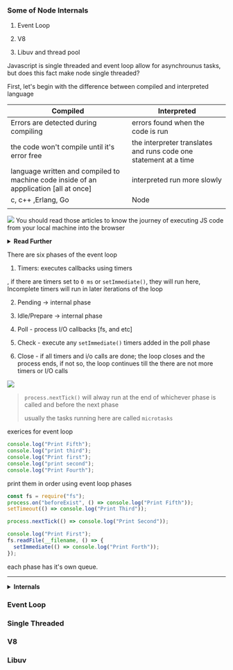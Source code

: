 ### Some of Node Internals

1. Event Loop

2. V8

3. Libuv and thread pool

Javascript is single threaded and event loop allow for asynchrounus tasks, but does this fact make node single threaded?

First, let's begin with the difference between compiled and interpreted language

| Compiled                                                                              | Interpreted                                                      |
| ------------------------------------------------------------------------------------- | ---------------------------------------------------------------- |
| Errors are detected during compiling                                                  | errors found when the code is run                                |
| the code won't compile until it's error free                                          | the interpreter translates and runs code one statement at a time |
| language written and compiled to machine code inside of an appplication [all at once] | interpreted run more slowly                                      |
| c, c++ ,Erlang, Go                                                                    | Node                                                             |
|                                                                                       |                                                                  |

![](./screenshots/compiled.jpg)
You should read those articles to know the journey of executing JS code from your local machine into the browser
<details>
<summary><strong>Read Further</strong></summary>

- <a href="https://blog.insiderattack.net/javascript-event-loop-vs-node-js-event-loop-aea2b1b85f5c">javascript-event-loop-vs-node-js-event-loop</a>

- <a href="https://blog.insiderattack.net/five-misconceptions-on-how-nodejs-works-edfb56f7b3a6">five-misconceptions-on-how-nodejs-works</a>

- <a href="https://blog.insiderattack.net/deep-dive-into-worker-threads-in-node-js-e75e10546b11">deep-dive-into-worker-threads-in-node-js</a>

- <a href="https://blog.insiderattack.net/crossing-the-js-c-boundary-advanced-nodejs-internals-part-1-cb52957758d8">crossing-the-js-c-boundary-advanced-nodejs-internals (part 1)</a>
- <a href="https://blog.insiderattack.net/promises-next-ticks-and-immediates-nodejs-event-loop-part-3-9226cbe7a6aa">promises-next-ticks-and-immediates-nodejs-event-loop (part 3)</a>

- <a href="https://blog.insiderattack.net/timers-immediates-and-process-nexttick-nodejs-event-loop-part-2-2c53fd511bb3">timers-immediates-and-process-nexttick-nodejs-event-loop-part (part 2)</a>

- <a href="https://blog.insiderattack.net/event-loop-and-the-big-picture-nodejs-event-loop-part-1-1cb67a182810">event-loop-and-the-big-picture-nodejs-event-loop-part-1</a>

- <a href="https://blog.insiderattack.net/nodejs-streams-in-practice-980b3cdf4511">nodejs-streams-in-practice</a>

- <a href="https://blog.insiderattack.net/understanding-async-resources-with-async-hooks-3416de574f30">understanding-async-resources-with-async-hooks</a>

- <a href="https://www.youtube.com/watch?v=_c51fcXRLGw">link</a>

- <a href="https://www.youtube.com/watch?v=zphcsoSJMvM">link</a>

- <a href="https://blog.insiderattack.net/handling-io-nodejs-event-loop-part-4-418062f917d1">link</a>

- <a href="https://soshace.com/16-node-js-lessons-event-loop-libuv-library-pt-1/">16-node-js-lessons-event-loop-libuv-library-pt-1</a>

- <a href="https://soshace.com/16-node-js-lessons-event-loop-libuv-library-pt-2/">16-node-js-lessons-event-loop-libuv-library-pt-2</a>

- <a href="https://www.youtube.com/playlist?list=PLEfl6gYIDWgYmMGpQYYvc49escwlGvDUa">link</a>

- <a href="https://developpaper.com/viewing-nodejs-event-loop-from-libuv/">viewing-nodejs-event-loop-from-libuv</a>

- <a href="https://codingdao.com/libuv-source-analysis/pages/update/2016/04/25/tcp-io.html">link</a>

- <a href="https://github.com/yjhjstz/deep-into-node">deep-into-node</a>

- <a href="https://www.youtube.com/watch?v=LbwUETu7Rgc&list=PLFNSe3O8DiOQwYOUXr08sfaeCWn5SbWPS&index=3">link</a>
- <a href="https://www.telerik.com/blogs/journey-of-javascript-downloading-scripts-to-execution-part-i">link</a>
- <https://www.youtube.com/watch?v=oPo4EQmkjvY> (important)

- <a href="https://www.smashingmagazine.com/2020/04/nodejs-internals/">Node Internal</a>
- <a href="https://betterprogramming.pub/javascript-internals-under-the-hood-of-a-browser-f357378cc922">Javascript under the hood of a browser</a> (very important)

</details>

There are six phases of the event loop

1. Timers: executes callbacks using timers

, if there are timers set to `0 ms` or `setImmediate()`, they will run here, Incomplete timers will run in later iterations of the loop

2. Pending -> internal phase

3. Idle/Prepare -> internal phase

4. Poll - process I/O callbacks [fs, and etc]

5. Check - execute any `setImmediate()` timers added in the poll phase

6. Close - if all timers and i/o calls are done; the loop closes and the process ends, if not so, the loop continues till the there are not more timers or I/O calls

![](./screenshots/event-loop-1.jpg)
> `process.nextTick()` will alway run at the end of whichever phase is called and before the next phase
>
> usually the tasks running here are called `microtasks`

exerices for event loop

```js
console.log("Print Fifth");
console.log("print third");
console.log("Print first");
console.log("print second");
console.log("Print Fourth");
```

print them in order using event loop phases

```js
const fs = require("fs");
process.on("beforeExist", () => console.log("Print Fifth"));
setTimeout(() => console.log("Print Third"));

process.nextTick(() => console.log("Print Second"));

console.log("Print First");
fs.readFile(__filename, () => {
  setImmediate(() => console.log("Print Forth"));
});
```

each phase has it's own queue.

</details>

---------------------------------------------------

<details>
    <summary><strong>Internals</strong></summary>

<https://blog.insiderattack.net/javascript-event-loop-vs-node-js-event-loop-aea2b1b85f5c>
<https://blog.insiderattack.net/five-misconceptions-on-how-nodejs-works-edfb56f7b3a6>
<https://blog.insiderattack.net/deep-dive-into-worker-threads-in-node-js-e75e10546b11>
<https://blog.insiderattack.net/crossing-the-js-c-boundary-advanced-nodejs-internals-part-1-cb52957758d8>
<https://blog.insiderattack.net/promises-next-ticks-and-immediates-nodejs-event-loop-part-3-9226cbe7a6aa>
<https://blog.insiderattack.net/timers-immediates-and-process-nexttick-nodejs-event-loop-part-2-2c53fd511bb3>
<https://blog.insiderattack.net/event-loop-and-the-big-picture-nodejs-event-loop-part-1-1cb67a182810>
<https://blog.insiderattack.net/nodejs-streams-in-practice-980b3cdf4511>

<https://blog.insiderattack.net/understanding-async-resources-with-async-hooks-3416de574f30>
<https://www.youtube.com/watch?v=_c51fcXRLGw>
<https://www.youtube.com/watch?v=zphcsoSJMvM>
<https://blog.insiderattack.net/handling-io-nodejs-event-loop-part-4-418062f917d1>
<https://soshace.com/16-node-js-lessons-event-loop-libuv-library-pt-1/>
<https://soshace.com/16-node-js-lessons-event-loop-libuv-library-pt-2/>
<https://www.youtube.com/playlist?list=PLEfl6gYIDWgYmMGpQYYvc49escwlGvDUa>
<https://developpaper.com/viewing-nodejs-event-loop-from-libuv/>
<https://codingdao.com/libuv-source-analysis/pages/update/2016/04/25/tcp-io.html>
<https://github.com/yjhjstz/deep-into-node>
<https://www.youtube.com/watch?v=LbwUETu7Rgc&list=PLFNSe3O8DiOQwYOUXr08sfaeCWn5SbWPS&index=3>

<https://www.youtube.com/watch?v=oPo4EQmkjvY> (important)

</details>

### Event Loop

### Single Threaded

### V8

### Libuv
